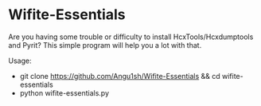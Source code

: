 # Wifite-Essentials

Are you having some trouble or difficulty to install HcxTools/Hcxdumptools and Pyrit? This simple program will help you a lot with that.





Usage:
* git clone https://github.com/Angu1sh/Wifite-Essentials && cd wifite-essentials
* python wifite-essentials.py
